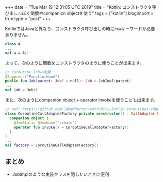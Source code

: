 +++
date = "Tue Mar 19 12:31:05 UTC 2019"
title = "Kotlin: コンストラクタ呼び出しっぽく関数やcompanion objectを使う"
tags = ["kotlin"]
blogimport = true
type = "post"
+++

KotlinではJavaと異なり、コンストラクタ呼び出しの時に`new`キーワードが必要ありません。

```kotlin
class A
...
val a = A()
```

よって、次のように関数をコンストラクタのように使うことが出来ます。

```kotlin
// Coroutine Jobの定義
@Suppress("FunctionName")
public fun Job(parent: Job? = null): Job = JobImpl(parent)
...
val job = Job()
```

また、次のようにcompanion object + operator invokeを使うことも出来ます。

```kotlin
// ref: https://github.com/JakeWharton/retrofit2-kotlin-coroutines-adapter
class CoroutineCallAdapterFactory private constructor() : CallAdapter.Factory() {
  companion object {
    @JvmStatic @JvmName("create")
    operator fun invoke() = CoroutineCallAdapterFactory()
  }
}
...
val factory = CoroutineCallAdapterFactory()
```

## まとめ

- JobImplのような実装クラスを隠したいときに便利
